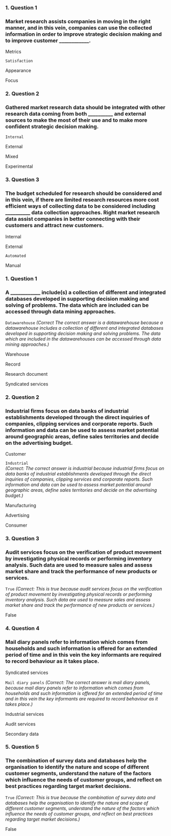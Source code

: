 ### 1. Question 1
### Market research assists companies in moving in the right manner, and in this vein, companies can use the collected information in order to improve strategic decision making and to improve customer ____________. 


Metrics  



``Satisfaction``



Appearance



Focus



### 2. Question 2
### Gathered market research data should be integrated with other research data coming from both __________ and external sources to make the most of their use and to make more confident strategic decision making. 


``Internal``



External



Mixed



Experimental



### 3. Question 3
### The budget scheduled for research should be considered and in this vein, if there are limited research resources more cost efficient ways of collecting data to be considered including __________ data collection approaches. Right market research data assist companies in better connecting with their customers and attract new customers. 


Internal



External



``Automated``



Manual



### 1. Question 1
### A ____________ include(s) a collection of different and integrated databases developed in supporting decision making and solving of problems. The data which are included can be accessed through data mining approaches. 


``Datawarehouse`` 
_(Correct
The correct answer is a datawarehouse because a datawarehouse includes a collection of different and integrated databases developed in supporting decision making and solving problems. The data which are included in the datawarehouses can be accessed through data mining approaches.)_

Warehouse  



Record  



Research document



Syndicated services 




### 2. Question 2
### Industrial firms focus on data banks of industrial establishments developed through the direct inquiries of companies, clipping services and corporate reports. Such information and data can be used to assess market potential around geographic areas, define sales territories and decide on the advertising budget.   


Customer  



``Industrial``  
_(Correct:
The correct answer is industrial because industrial firms focus on data banks of industrial establishments developed through the direct inquiries of companies, clipping services and corporate reports. Such information and data can be used to assess market potential around geographic areas, define sales territories and decide on the advertising budget.)_


Manufacturing  



Advertising  



Consumer   





### 3. Question 3
### Audit services focus on the verification of product movement by investigating physical records or performing inventory analysis. Such data are used to measure sales and assess market share and track the performance of new products or services. 


``True``
_(Correct:
This is true because audit services focus on the verification of product movement by investigating physical records or performing inventory analysis. Such data are used to measure sales and assess market share and track the performance of new products or services.)_


False 



### 4. Question 4
### Mail diary panels refer to information which comes from households and such information is offered for an extended period of time and in this vein the key informants are required to record behaviour as it takes place.



Syndicated services



``Mail diary panels``
_(Correct:
The correct answer is mail diary panels, because mail diary panels refer to information which comes from households and such information is offered for an extended period of time and in this vein the key informants are required to record behaviour as it takes place.)_


Industrial services



Audit services



Secondary data





### 5. Question 5
### The combination of survey data and databases help the organisation to identify the nature and scope of different customer segments, understand the nature of the factors which influence the needs of customer groups, and reflect on best practices regarding target market decisions. 


``True`` 
_(Correct:
This is true because the combination of survey data and databases help the organisation to identify the nature and scope of different customer segments, understand the nature of the factors which influence the needs of customer groups, and reflect on best practices regarding target market decisions.)_


False 



